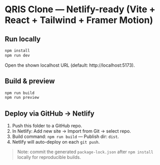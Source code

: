 # QRIS Clone — Netlify-ready (Vite + React + Tailwind + Framer Motion)

## Run locally
```bash
npm install
npm run dev
```
Open the shown localhost URL (default: http://localhost:5173).

## Build & preview
```bash
npm run build
npm run preview
```

## Deploy via GitHub → Netlify
1. Push this folder to a GitHub repo.
2. In Netlify: Add new site → Import from Git → select repo.
3. Build command: `npm run build` — Publish dir: `dist`.
4. Netlify will auto-deploy on each `git push`.

> Note: commit the generated `package-lock.json` after `npm install` locally for reproducible builds.
